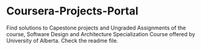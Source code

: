 # Coursera-Projects-Portal
Find solutions to Capestone projects and Ungraded Assignments of the course, Software Design and Architecture Specialization Course offered by University of Alberta.
Check the readme file.
